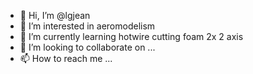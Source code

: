 - 👋 Hi, I’m @lgjean
- 👀 I’m interested in aeromodelism
- 🌱 I’m currently learning hotwire cutting foam 2x 2 axis
- 💞️ I’m looking to collaborate on ...
- 📫 How to reach me ...

<!---
lgjean/lgjean is a ✨ special ✨ repository because its `README.md` (this file) appears on your GitHub profile.
You can click the Preview link to take a look at your changes.
--->
